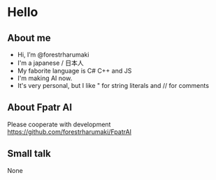 # Hello
## About me
- Hi, I’m @forestrharumaki
- I'm a japanese / 日本人
- My faborite language is C# C++ and JS
- I'm making AI now.
- It's very personal, but I like " for string literals and // for comments
## About Fpatr AI
Please cooperate with development
https://github.com/forestrharumaki/FpatrAI
## Small talk
None

<!---
forestrharumaki/forestrharumaki is a ✨ special ✨ repository because its `README.md` (this file) appears on your GitHub profile.
You can click the Preview link to take a look at your changes.
--->
